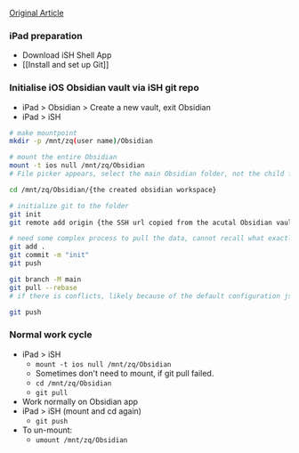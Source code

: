 [Original Article](https://gist.github.com/DannyQuah/f686c0e43b741468e12515cd79017489)

### iPad preparation
- Download iSH Shell App
- [[Install and set up Git]]

### Initialise iOS Obsidian vault via iSH git repo
- iPad > Obsidian > Create a new vault, exit Obsidian 
- iPad > iSH
```sh
# make mountpoint 
mkdir -p /mnt/zq(user name)/Obsidian

# mount the entire Obsidian
mount -t ios null /mnt/zq/Obsidian 
# File picker appears, select the main Obsidian folder, not the child folder

cd /mnt/zq/Obsidian/{the created obsidian workspace}

# initialize git to the folder 
git init
git remote add origin {the SSH url copied from the acutal Obsidian vault git repo}

# need some complex process to pull the data, cannot recall what exactly I did
git add .
git commit -m "init"
git push

git branch -M main
git pull --rebase
# if there is conflicts, likely because of the default configuration json files from obsidian, use git rebase —skip to skip them. 

git push

```

### Normal work cycle
- iPad > iSH 
	- `mount -t ios null /mnt/zq/Obsidian`
	- Sometimes don't need to mount, if git pull failed. 
	- `cd /mnt/zq/Obsidian` 
	- `git pull`
- Work normally on Obsidian app
- iPad > iSH (mount and cd again)
	- `git push`
- To un-mount: 
	- `umount /mnt/zq/Obsidian`




